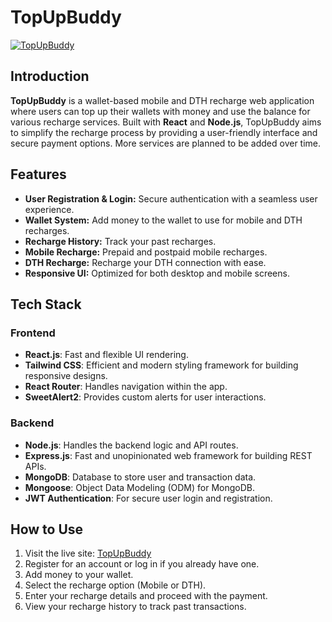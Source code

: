 # TopUpBuddy

[![TopUpBuddy](https://img.shields.io/badge/TopUpBuddy-live-brightgreen)](https://topup-buddy.vercel.app)

## Introduction

**TopUpBuddy** is a wallet-based mobile and DTH recharge web application where users can top up their wallets with money and use the balance for various recharge services. Built with **React** and **Node.js**, TopUpBuddy aims to simplify the recharge process by providing a user-friendly interface and secure payment options. More services are planned to be added over time.

## Features

- **User Registration & Login:** Secure authentication with a seamless user experience.
- **Wallet System:** Add money to the wallet to use for mobile and DTH recharges.
- **Recharge History:** Track your past recharges.
- **Mobile Recharge:** Prepaid and postpaid mobile recharges.
- **DTH Recharge:** Recharge your DTH connection with ease.
- **Responsive UI:** Optimized for both desktop and mobile screens.

## Tech Stack

### Frontend
- **React.js**: Fast and flexible UI rendering.
- **Tailwind CSS**: Efficient and modern styling framework for building responsive designs.
- **React Router**: Handles navigation within the app.
- **SweetAlert2**: Provides custom alerts for user interactions.

### Backend
- **Node.js**: Handles the backend logic and API routes.
- **Express.js**: Fast and unopinionated web framework for building REST APIs.
- **MongoDB**: Database to store user and transaction data.
- **Mongoose**: Object Data Modeling (ODM) for MongoDB.
- **JWT Authentication**: For secure user login and registration.

## How to Use

1. Visit the live site: [TopUpBuddy](https://topup-buddy.vercel.app)
2. Register for an account or log in if you already have one.
3. Add money to your wallet.
4. Select the recharge option (Mobile or DTH).
5. Enter your recharge details and proceed with the payment.
6. View your recharge history to track past transactions.




